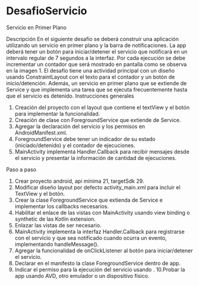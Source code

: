 # DesafioServicio
Servicio en Primer Plano

Descripción
En el siguiente desafío se deberá construir una aplicación utilizando un servicio en primer
plano y la barra de notificaciones. La app deberá tener un botón para iniciar/detener el
servicio que notificará en un intervalo regular de 7 segundos a la interfaz. Por cada
ejecución se debe incrementar un contador que será mostrado en pantalla como se observa
en la imagen 1.
El desafío tiene una actividad principal con un diseño usando ConstraintLayout con el texto
para el contador y un botón de inicio/detención. Además, un servicio en primer plano que se
extiende de Service y que implementa una tarea que se ejecuta frecuentemente hasta que el
servicio es detenido.
Instrucciones generales
1. Creación del proyecto con el layout que contiene el textView y el botón para
implementar la funcionalidad.
2. Creación de clase con ForegroundService que extiende de Service.
3. Agregar la declaración del servicio y los permisos en AndroidManifest.xml.
4. ForegroundService debe tener un indicador de su estado (iniciado/detenido) y el
contador de ejecuciones.
5. MainActivity implementa Handler.Callback para recibir mensajes desde el servicio y
presentar la información de cantidad de ejecuciones.

Paso a paso
1. Crear proyecto android, api mínima 21, targetSdk 29.
2. Modificar diseño layout por defecto activity_main.xml para incluir el TextView y el
botón.
3. Crear la clase ForegroundService que extienda de Service e implementar los
callbacks necesarios.
4. Habilitar el enlace de las vistas con MainActivity usando view binding o synthetic de
las Kotlin extension.
5. Enlazar las vistas de ser necesario.
6. MainActivity implementa la interfaz Handler.Callback para registrarse con el servicio
y que sea notificado cuando ocurra un evento, implementando handleMessage().
7. Agregar la funcionalidad de onClickListener al botón para iniciar/detener el servicio.
8. Declarar en el manifesto la clase ForegroundService dentro de app.
9. Indicar el permiso para la ejecución del servicio usando <uses-permission>.
10.Probar la app usando AVD, otro emulador o un dispositivo físico.
